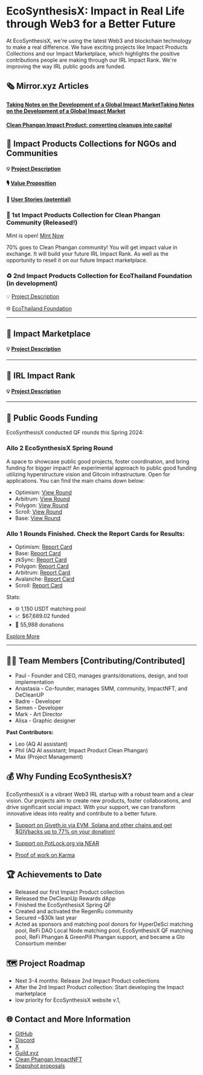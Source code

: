 # EcoSynthesisX: Impact in Real Life through Web3 for a Better Future

At EcoSynthesisX, we're using the latest Web3 and blockchain technology to make a real difference. We have exciting projects like Impact Products Collections and our Impact Marketplace, which highlights the positive contributions people are making through our IRL Impact Rank. We're improving the way IRL public goods are funded.

## 🗞️ Mirror.xyz Articles
#### [Taking Notes on the Development of a Global Impact MarketTaking Notes on the Development of a Global Impact Market](https://mirror.xyz/ecosynthesisx.eth/zOdeuaeFfJUFScZZKu1OGF7cWCiRgUHQSGE-14cf8fo)
#### [Clean Phangan Impact Product: converting cleanups into capital](https://mirror.xyz/ecosynthesisx.eth/lBc13WGdIsnOI5t6w0AMcjWL_mqx9kFR0548Ft14ptM)

## 🌟 Impact Products Collections for NGOs and Communities

#### 💡 [Project Description](https://github.com/EcoSynthesisX/EcoSyntesisX-Impact-NFTs/blob/main/README.md)
#### 🎙️ [Value Proposition](https://github.com/EcoSynthesisX/EcoSyntesisX-Impact-NFTs/blob/main/Impact%20NFTs%20Value%20Proposition)
#### 👀 [User Stories (potential)](https://github.com/EcoSynthesisX/EcoSyntesisX-Impact-NFTs/blob/main/Impact%20NFTs%20user%20stories)

### 🧹 1st Impact Products Collection for Clean Phangan Community (Released!)

Mint is open! [Mint Now](https://cleanphangan.impactnft.xyz/)

70% goes to Clean Phangan community! You will get impact value in exchange. It will build your future IRL Impact Rank. As well as the opportunity to resell it on our future Impact marketplace.

### ♻️ 2nd Impact Products Collection for EcoThailand Foundation (in development)

💡 [Project Description](https://github.com/EcoSynthesisX/ImpactNFT-collections-docs/blob/main/2nd-ImpactNFT-EcoThailand.md)

🌐 [EcoThailand Foundation](https://ecothailand.org)

----------------------------

## 🌟 Impact Marketplace

#### :bulb: [Project Description](https://github.com/EcoSynthesisX/ImpactNFT-Marketplace/blob/main/Impact%20NFT%20Marketplace%20Documentation%20with%20Value%20Proposition%20and%20User%20Stories.md)

----------------------------

## 🌟 IRL Impact Rank

#### :bulb: [Project Description](https://github.com/EcoSynthesisX/Impact-Onchain-Rank)

----------------------------

## 🌟 Public Goods Funding

EcoSynthesisX conducted QF rounds this Spring 2024:

### Allo 2 EcoSynthesisX Spring Round

A space to showcase public good projects, foster coordination, and bring funding for bigger impact! An experimental approach to public good funding utilizing hyperstructure vision and Gitcoin infrastructure. Open for applications. You can find the main chains down below:
- Optimism: [View Round](https://explorer.gitcoin.co/#/round/10/7)
- Arbitrum: [View Round](https://explorer.gitcoin.co/#/round/42161/12)
- Polygon: [View Round](https://explorer.gitcoin.co/#/round/137/5)
- Scroll: [View Round](https://explorer.gitcoin.co/#/round/534352/3)
- Base: [View Round](https://explorer.gitcoin.co/#/round/8453/5)

### Allo 1 Rounds Finished. Check the Report Cards for Results:

- Optimism: [Report Card](https://explorer.gitcoin.co/#/round/10/0xe7fccab24b5469ff2ff8898875b43a992aacb56f)
- Base: [Report Card](https://explorer.gitcoin.co/#/round/8453/0x5d1b2d06d472ffff89edc666101b56c35d1217d8)
- zkSync: [Report Card](https://explorer.gitcoin.co/#/round/324/0x2dbf25d8b490bc7a3e622309dd99a248c8b82776)
- Polygon: [Report Card](https://explorer.gitcoin.co/#/round/137/0x56e3ad5325f6b10e4d524731f37479d8f17153b7)
- Arbitrum: [Report Card](https://explorer.gitcoin.co/#/round/42161/0x022dea50d223d50eadeebcb42166289f0b98bf77)
- Avalanche: [Report Card](https://explorer.gitcoin.co/#/round/43114/0xc594d81be44372f739f6fed925188df1608aaff3)
- Scroll: [Report Card](https://explorer.gitcoin.co/#/round/534352/0x6a013ad91bd328ab56089860148342d05972dc98)

Stats:
- 🌐 1,150 USDT matching pool
- 📈 $67,689.02 funded
- 🤝 55,988 donations

[Explore More](https://explorer-v1.gitcoin.co/#/round/324/0x2dbf25d8b490bc7a3e622309dd99a248c8b82776)

---

## 👩‍🔬 Team Members [Contributing/Contributed]

- Paul - Founder and CEO, manages grants/donations, design, and tool implementation
- Anastasia - Co-founder, manages SMM, community, ImpactNFT, and DeCleanUP
- Badre - Developer
- Semen - Developer
- Mark - Art Director
- Alisa - Graphic designer

**Past Contributors:**
- Leo (AQ AI assistant)
- Phil (AQ AI assistant; Impact Product Clean Phangan)
- Max (Project Management)

## 💰 Why Funding EcoSynthesisX?

EcoSynthesisX is a vibrant Web3 IRL startup with a robust team and a clear vision. Our projects aim to create new products, foster collaborations, and drive significant social impact. With your support, we can transform innovative ideas into reality and contribute to a better future.

- [Support on Giveth.io via EVM, Solana and other chains and get $GIVbacks up to 77% on your donation!](https://giveth.io/project/ecosynthesisx-empowering-change-with-blockchain)
- [Support on PotLock.org via NEAR](https://app.potlock.org/?tab=project&projectId=ecosynthesisx.near&referrerId=paul_burg.near)

- [Proof of work on Karma](https://gap.karmahq.xyz/project/ecosynthesisx-1)

## 🏆 Achievements to Date

- Released our first Impact Product collection
- Released the DeCleanUp Rewards dApp
- Finished the EcoSynthesisX Spring QF
- Created and activated the RegenRu community
- Secured ~$30k last year
- Acted as sponsors and matching pool donors for HyperDeSci matching pool, ReFi DAO Local Node matching pool, EcoSynthesisX QF matching pool, ReFi Phangan & GreenPill Phangan support, and became a Glo Consortium member

## 🗺️ Project Roadmap

- Next 3-4 months: Release 2nd Impact Product collections
- After the 2rd Impact Product collection: Start developing the Impact marketplace
- low priority for EcoSynthesisX website v.1,

## 🌐 Contact and More Information

- [GitHub](https://github.com/EcoSynthesisX)
- [Discord](https://discord.gg/EcoSynthesisX)
- [X](https://twitter.com/EcoSynthesisX)
- [Guild.xyz](https://guild.xyz/ecosynthesisx)
- [Clean Phangan ImpactNFT](https://cleanphangan.impactnft.xyz)
- [Snapshot proposals](https://snapshot.org/#/ecosynthesisx.eth)
